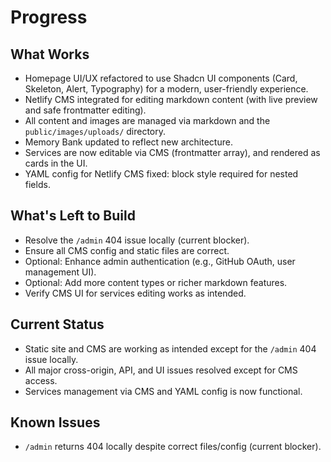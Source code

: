# Progress

## What Works

- Homepage UI/UX refactored to use Shadcn UI components (Card, Skeleton, Alert, Typography) for a modern, user-friendly experience.
- Netlify CMS integrated for editing markdown content (with live preview and safe frontmatter editing).
- All content and images are managed via markdown and the `public/images/uploads/` directory.
- Memory Bank updated to reflect new architecture.
- Services are now editable via CMS (frontmatter array), and rendered as cards in the UI.
- YAML config for Netlify CMS fixed: block style required for nested fields.

## What's Left to Build

- Resolve the `/admin` 404 issue locally (current blocker).
- Ensure all CMS config and static files are correct.
- Optional: Enhance admin authentication (e.g., GitHub OAuth, user management UI).
- Optional: Add more content types or richer markdown features.
- Verify CMS UI for services editing works as intended.

## Current Status

- Static site and CMS are working as intended except for the `/admin` 404 issue locally.
- All major cross-origin, API, and UI issues resolved except for CMS access.
- Services management via CMS and YAML config is now functional.

## Known Issues

- `/admin` returns 404 locally despite correct files/config (current blocker).
